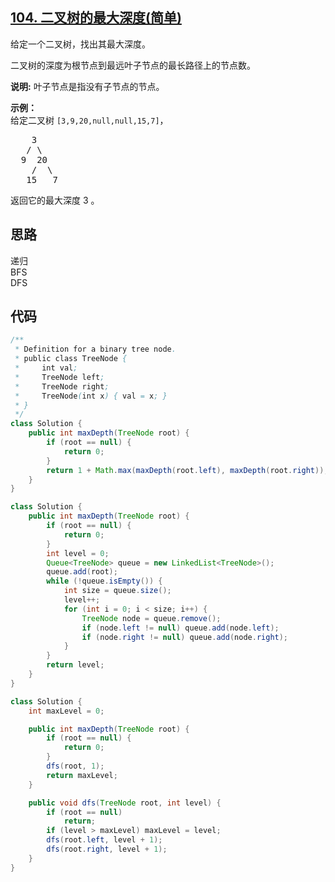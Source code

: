 ## [104. 二叉树的最大深度(简单)](https://leetcode-cn.com/problems/maximum-depth-of-binary-tree/)
<div class="notranslate"><p>给定一个二叉树，找出其最大深度。</p>

<p>二叉树的深度为根节点到最远叶子节点的最长路径上的节点数。</p>

<p><strong>说明:</strong>&nbsp;叶子节点是指没有子节点的节点。</p>

<p><strong>示例：</strong><br>
给定二叉树 <code>[3,9,20,null,null,15,7]</code>，</p>

<pre>    3
   / \
  9  20
    /  \
   15   7</pre>

<p>返回它的最大深度&nbsp;3 。</p>
</div>

## 思路
递归  
BFS  
DFS

## 代码
```java
/**
 * Definition for a binary tree node.
 * public class TreeNode {
 *     int val;
 *     TreeNode left;
 *     TreeNode right;
 *     TreeNode(int x) { val = x; }
 * }
 */
class Solution {
    public int maxDepth(TreeNode root) {
        if (root == null) {
            return 0;
        }
        return 1 + Math.max(maxDepth(root.left), maxDepth(root.right));
    }
}
```
```java
class Solution {
    public int maxDepth(TreeNode root) {
        if (root == null) {
            return 0;
        }
        int level = 0;
        Queue<TreeNode> queue = new LinkedList<TreeNode>();
        queue.add(root);
        while (!queue.isEmpty()) {
            int size = queue.size();
            level++;
            for (int i = 0; i < size; i++) {
                TreeNode node = queue.remove();
                if (node.left != null) queue.add(node.left);
                if (node.right != null) queue.add(node.right);
            }
        }
        return level;
    }
}
```
```java
class Solution {
    int maxLevel = 0;

    public int maxDepth(TreeNode root) {
        if (root == null) {
            return 0;
        }
        dfs(root, 1);
        return maxLevel;
    }

    public void dfs(TreeNode root, int level) {
        if (root == null)
            return;
        if (level > maxLevel) maxLevel = level;
        dfs(root.left, level + 1);
        dfs(root.right, level + 1);
    }
}
```